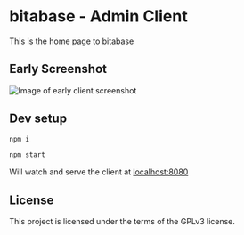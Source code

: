 # bitabase - Admin Client
This is the home page to bitabase

## Early Screenshot
![Image of early client screenshot](documentation/client-screenshot.png)

## Dev setup
```bash
npm i

npm start
```

Will watch and serve the client at [localhost:8080](http://localhost:8080)

## License
This project is licensed under the terms of the GPLv3 license.
